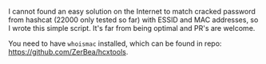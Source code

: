 I cannot found an easy solution on the Internet to match cracked password from hashcat (22000 only tested so far) with ESSID and MAC addresses, so I wrote this simple script.
It's far from being optimal and PR's are welcome.

You need to have `whoismac` installed, which can be found in repo: https://github.com/ZerBea/hcxtools.